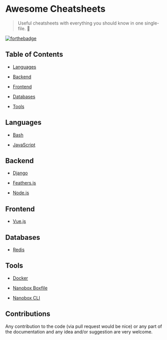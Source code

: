 # Awesome Cheatsheets

> Useful cheatsheets with everything you should know in one single-file. 🚀

[![forthebadge](http://forthebadge.com/images/badges/as-seen-on-tv.svg)](http://forthebadge.com)


## Table of Contents

- [Languages](#languages)

- [Backend](#backend)

- [Frontend](#frontend)

- [Databases](#databases)

- [Tools](#tools)


## Languages

- [Bash](languages/bash.sh)

- [JavaScript](languages/javascript.js)


## Backend

- [Django](backend/django.py)

- [Feathers.js](backend/feathers.js)

- [Node.js](backend/node.js)


## Frontend

- [Vue.js](frontend/vue.js)


## Databases

- [Redis](databases/redis.sh)


## Tools

- [Docker](tools/docker.sh)

- [Nanobox Boxfile](tools/nanobox_boxfile.yml)

- [Nanobox CLI](tools/nanobox_cli.sh)


## Contributions

Any contribution to the code (via pull request would be nice) or any part of the documentation and any idea and/or suggestion are very welcome.
